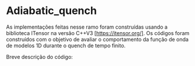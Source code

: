 # Adiabatic_quench

As implementações feitas nesse ramo foram construídas usando a biblioteca ITensor na versão C++V3 [https://itensor.org/]. Os códigos foram construídos com o objetivo de avaliar o comportamento da função de onda de modelos 1D durante o quench de tempo finito.

Breve descrição do código:







